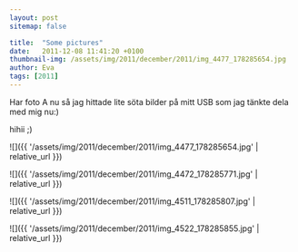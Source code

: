 ```yaml
---
layout: post
sitemap: false

title:  "Some pictures"
date:   2011-12-08 11:41:20 +0100
thumbnail-img: /assets/img/2011/december/2011/img_4477_178285654.jpg
author: Eva
tags: [2011]
---
```


Har foto A nu så jag hittade lite söta bilder på mitt USB som jag tänkte dela med mig nu:)

hihii ;)

![]({{ '/assets/img/2011/december/2011/img_4477_178285654.jpg'  | relative_url }})

![]({{ '/assets/img/2011/december/2011/img_4472_178285771.jpg'  | relative_url }})

![]({{ '/assets/img/2011/december/2011/img_4511_178285807.jpg'  | relative_url }})

![]({{ '/assets/img/2011/december/2011/img_4522_178285855.jpg'  | relative_url }})

